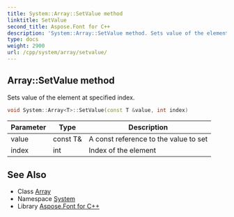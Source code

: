 ```yaml
---
title: System::Array::SetValue method
linktitle: SetValue
second_title: Aspose.Font for C++
description: 'System::Array::SetValue method. Sets value of the element at specified index in C++.'
type: docs
weight: 2900
url: /cpp/system/array/setvalue/
---
```

## Array::SetValue method


Sets value of the element at specified index.

```cpp
void System::Array<T>::SetValue(const T &value, int index)
```


| Parameter | Type | Description |
| --- | --- | --- |
| value | const T\& | A const reference to the value to set |
| index | int | Index of the element |

## See Also

* Class [Array](../)
* Namespace [System](../../)
* Library [Aspose.Font for C++](../../../)
